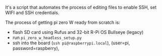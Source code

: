 
It's a script that automates the process of editing files to enable SSH, set WIFI and SSH credentials.

The process of getting pi zero W ready from scratch is:
* flash SD card using Rufus and 32-bit R-Pi OS Bullseye (legacy)
* run `pi_zero_w_headless_setup.py`
* ssh into the board (`ssh pi@raspberrypi.local`), (user=pi, password=raspberry), 
